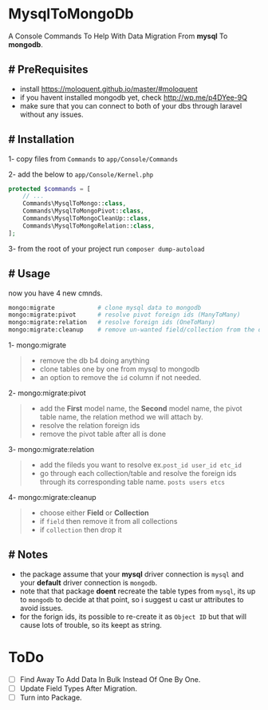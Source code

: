 # MysqlToMongoDb
A Console Commands To Help With Data Migration From **mysql** To **mongodb**.

## # PreRequisites
- install https://moloquent.github.io/master/#moloquent
- if you havent installed mongodb yet, check http://wp.me/p4DYee-9Q
- make sure that you can connect to both of your dbs through laravel without any issues.

## # Installation
1- copy files from `Commands` to `app/Console/Commands`

2- add the below to `app/Console/Kernel.php`

```php
protected $commands = [
    // ...
    Commands\MysqlToMongo::class,
    Commands\MysqlToMongoPivot::class,
    Commands\MysqlToMongoCleanUp::class,
    Commands\MysqlToMongoRelation::class,
];
```

3- from the root of your project run `composer dump-autoload`

## # Usage
now you have 4 new cmnds.

```bash
mongo:migrate            # clone mysql data to mongodb
mongo:migrate:pivot      # resolve pivot foreign ids (ManyToMany)
mongo:migrate:relation   # resolve foreign ids (OneToMany)
mongo:migrate:cleanup    # remove un-wanted field/collection from the db
```

1- mongo:migrate
>  - remove the db b4 doing anything
>  - clone tables one by one from mysql to mongodb
>  - an option to remove the `id` column if not needed.

2- mongo:migrate:pivot
>  - add the **First** model name, the **Second** model name, the pivot table name, the relation method we will attach by.
>  - resolve the relation foreign ids
>  - remove the pivot table after all is done

3- mongo:migrate:relation
>  - add the fileds you want to resolve ex.`post_id user_id etc_id`
>  - go through each collection/table and resolve the foreign ids through its corresponding table name. `posts users etcs`

4- mongo:migrate:cleanup
>  - choose either **Field** or **Collection**
>  - if `field` then remove it from all collections
>  - if `collection` then drop it

## # Notes
- the package assume that your **mysql** driver connection is `mysql` and your **default** driver connection is `mongodb`.
- note that that package **doent** recreate the table types from `mysql`, its up to `mongodb` to decide at that point, so i suggest u cast ur attributes to avoid issues.
- for the forign ids, its possible to re-create it as `Object ID` but that will cause lots of trouble, so its keept as string.

# ToDo

* [ ] Find Away To Add Data In Bulk Instead Of One By One.
* [ ] Update Field Types After Migration.
* [ ] Turn into Package.
